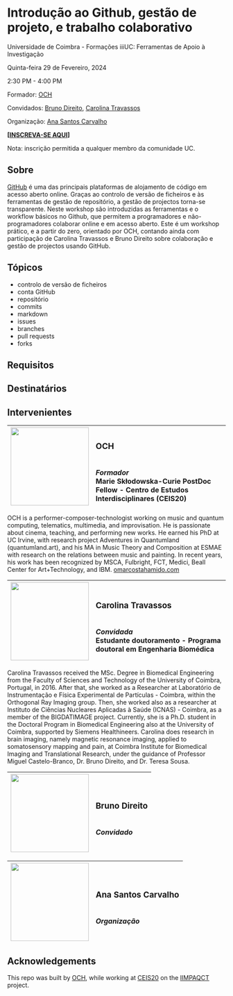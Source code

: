 # Introdução ao Github, gestão de projeto, e trabalho colaborativo

Universidade de Coimbra - Formações iiiUC: Ferramentas de Apoio à Investigação

Quinta-feira 29 de Fevereiro, 2024

2:30 PM - 4:00 PM

Formador: [OCH](#OCH)

Convidados: [Bruno Direito](#Bruno-Direito), [Carolina Travassos](#Carolina-Travassos)

Organização: [Ana Santos Carvalho](#Ana-Santos-Carvalho)

**[[INSCREVA-SE AQUI](https://www.uc.pt/iii/ensino/formacoes-iiiuc/)]**

Nota: inscrição permitida a qualquer membro da comunidade UC.

## Sobre
[GitHub](https://github.com/) é uma das principais plataformas de alojamento de código em acesso aberto online. Graças ao controlo de versão de ficheiros e às ferramentas de gestão de repositório, a gestão de projectos torna-se transparente. Neste workshop são introduzidas as ferramentas e o workflow básicos no Github, que permitem a programadores e não-programadores colaborar online e em acesso aberto. Este é um workshop prático, e a partir do zero, orientado por OCH, contando ainda com participação de Carolina Travassos e Bruno Direito sobre colaboração e gestão de projectos usando GitHub.

## Tópicos
- controlo de versão de ficheiros
- conta GitHub
- repositório
- commits
- markdown
- issues
- branches
- pull requests
- forks

## Requisitos

## Destinatários

## Intervenientes

|<a href="https://github.com/omarcostahamido"><img src="https://avatars.githubusercontent.com/u/18335360" width="180"></a>|<h3 id="OCH">OCH</h3><br><i>Formador</i><br>Marie Skłodowska-Curie PostDoc Fellow - Centro de Estudos Interdisciplinares (CEIS20)|
|---|:---|

OCH is a performer-composer-technologist working on music and quantum computing, telematics, multimedia, and improvisation. He is passionate about cinema, teaching, and performing new works. He earned his PhD at UC Irvine, with research project Adventures in Quantumland (quantumland.art), and his MA in Music Theory and Composition at ESMAE with research on the relations between music and painting. In recent years, his work has been recognized by MSCA, Fulbright, FCT, Medici, Beall Center for Art+Technology, and IBM. [omarcostahamido.com](https://omarcostahamido.com)

|<a href="https://github.com/carolinatravassos"><img src="https://avatars.githubusercontent.com/u/16227026" width="180"></a>|<h3 id="Carolina">Carolina Travassos</h3><br><i>Convidada</i><br>Estudante doutoramento - Programa doutoral em Engenharia Biomédica|
|---|:---|

Carolina Travassos received the MSc. Degree in Biomedical Engineering from the Faculty of Sciences and Technology of the University of Coimbra, Portugal, in 2016. After that, she worked as a Researcher at Laboratório de Instrumentação e Física Experimental de Partículas - Coimbra, within the Orthogonal Ray Imaging group. Then, she worked also as a researcher at Instituto de Ciências Nucleares Aplicadas à Saúde (ICNAS) - Coimbra, as a member of the BIGDATIMAGE project. Currently, she is a Ph.D. student in the Doctoral Program in Biomedical Engineering also at the University of Coimbra, supported by Siemens Healthineers. Carolina does research in brain imaging, namely magnetic resonance imaging, applied to somatosensory mapping and pain, at Coimbra Institute for Biomedical Imaging and Translational Research, under the guidance of Professor Miguel Castelo-Branco, Dr. Bruno Direito, and Dr. Teresa Sousa.

|<a href="https://github.com/brunodireito"><img src="https://avatars.githubusercontent.com/u/3036523" width="180"></a>|<h3 id="Bruno">Bruno Direito</h3><br><i>Convidado</i><br>|
|---|:---|


|<a href="https://github.com/anasantoscarvalho"><img src="https://avatars.githubusercontent.com/u/158162952" width="180"></a>|<h3 id="Ana">Ana Santos Carvalho</h3><br><i>Organização</i><br>|
|---|:---|


## Acknowledgements
This repo was built by [OCH](https://omarcostahamido.com), while working at [CEIS20](https://www.uc.pt/ceis20) on the [IIMPAQCT](https://cordis.europa.eu/project/id/101109258) project.
